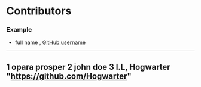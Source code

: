 # Contributors

### Example
- full name , [GitHub username](link)

---
1 opara prosper
2 john doe
3 I.L, Hogwarter "https://github.com/Hogwarter"
---